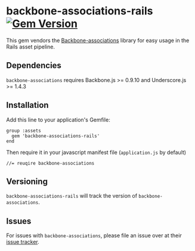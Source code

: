 # backbone-associations-rails [![Gem Version](https://badge.fury.io/rb/backbone-associations-rails.png)](http://badge.fury.io/rb/backbone-associations-rails)

This gem vendors the [Backbone-associations](https://github.com/dhruvaray/backbone-associations) library for easy usage in the Rails asset pipeline.

## Dependencies

```backbone-associations``` requires Backbone.js >= 0.9.10 and Underscore.js >= 1.4.3

## Installation

Add this line to your application's Gemfile:

    group :assets
      gem 'backbone-associations-rails'
    end

Then require it in your javascript manifest file (```application.js``` by default)

    //= reuqire backbone-associations

## Versioning

```backbone-associations-rails``` will track the version of ```backbone-associations```.

## Issues
For issues with ```backbone-associations```, please file an issue over at their [issue tracker](https://github.com/dhruvaray/backbone-associations/issues).
